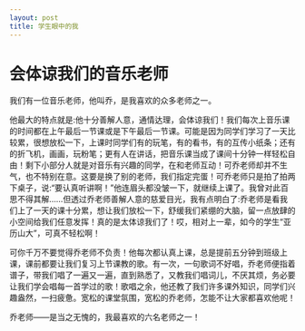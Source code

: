 ```yaml
---  
layout: post
title: 学生眼中的我  
---
```


# 会体谅我们的音乐老师
我们有一位音乐老师，他叫乔，是我喜欢的众多老师之一。

他最大的特点就是:他十分善解人意，通情达理，会体谅我们！我们每次上音乐课的时间都在上午最后一节课或是下午最后一节课。可能是因为同学们学习了一天比较累，很想放松一下，上课时同学们有的玩笔，有的看书，有的互传小纸条；还有的折飞机，画画，玩粉笔；更有人在讲话，把音乐课当成了课间十分钟一样轻松自由！剩下小部分人就是对音乐有兴趣的同学，在和老师互动！可乔老师却并不生气，也不特别在意。这要是换了别的老师，我们指定完蛋！可乔老师只是拍了拍两下桌子，说:“要认真听讲啊！”他连眉头都没皱一下，就继续上课了。我曾对此百思不得其解……但透过乔老师善解人意的慈爱目光，我有点明白了:乔老师是看我们上了一天的课十分累，想让我们放松一下，舒缓我们紧绷的大脑，留一点放肆的小空间给我们任意发挥！真的是太体谅我们了！哎，相对上一辈，如今的学生“亚历山大”，可真不轻松啊！

可你千万不要觉得乔老师不负责！他每次都认真上课，总是提前五分钟到班级上课，课前都要让我们复习上节课教的歌。有一次，一句歌词不好唱，乔老师便指着谱子，带我们唱了一遍又一遍，直到熟悉了，又教我们唱词儿，不厌其烦，务必要让我们学会唱每一首学过的歌！歌唱之余，他还教了我们许多课外知识，同学们兴趣盎然，一扫疲惫。宽松的课堂氛围，宽松的乔老师，怎能不让大家都喜欢他呢！ 


乔老师——是当之无愧的，我最喜欢的六名老师之一！ 